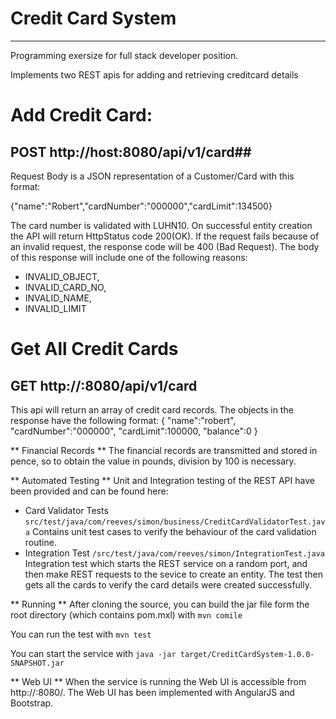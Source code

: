 # Credit Card System
--------------------

Programming exersize for full stack developer position.

Implements two REST apis for adding and retrieving creditcard details
# Add Credit Card: #
## POST http://host:8080/api/v1/card##
Request Body is a JSON representation of a Customer/Card with this format:

  {"name":"Robert","cardNumber":"000000","cardLimit":134500}

The card number is validated with LUHN10. On successful entity creation the API will return HttpStatus code 200(OK).
If the request fails because of an invalid request, the response code will be 400 (Bad Request). The body of this response will include one of the following reasons:
 * INVALID_OBJECT,
 * INVALID_CARD_NO,
 * INVALID_NAME,
 * INVALID_LIMIT
  
# Get All Credit Cards #
## GET http://<host>:8080/api/v1/card ##
This api will return an array of credit card records. The objects in the response have the following format:
{   "name":"robert",
    "cardNumber":"000000",
    "cardLimit":100000,
    "balance":0
}

** Financial Records **
The financial records are transmitted and stored in pence, so to obtain the value in pounds, division by 100 is necessary.

** Automated Testing **
Unit and Integration testing of the REST API have been provided and can be found here:
* Card Validator Tests
`src/test/java/com/reeves/simon/business/CreditCardValidatorTest.java`
Contains unit test cases to verify the behaviour of the card validation routine.
*  Integration Test
`/src/test/java/com/reeves/simon/IntegrationTest.java`
Integration test which starts the REST service on a random port, and then make REST requests to the sevice to create an entity. The test then gets all the cards to verify the card details were created successfully.

** Running **
After cloning the source, you can build the jar file form the root directory (which contains pom.mxl) with
`mvn comile`

You can run the test with
`mvn test`

You can start the service with
`java -jar target/CreditCardSystem-1.0.0-SNAPSHOT.jar`

** Web UI **
When the service is running the Web UI is accessible from http://<host>:8080/. 
The Web UI has been implemented with AngularJS and Bootstrap.

